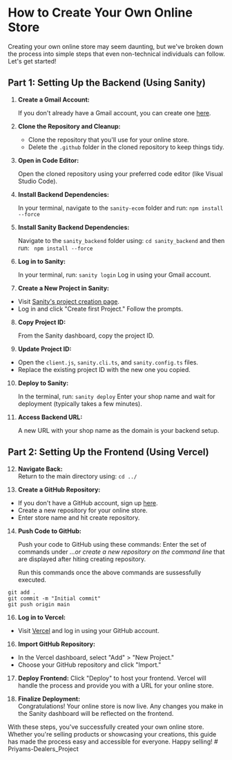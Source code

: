 # How to Create Your Own Online Store

Creating your own online store may seem daunting, but we've broken down the process into simple steps that even non-technical individuals can follow. Let's get started!

## Part 1: Setting Up the Backend (Using Sanity)

1. **Create a Gmail Account:**
   
   If you don't already have a Gmail account, you can create one [here](https://accounts.google.com/signup).

3. **Clone the Repository and Cleanup:**
   
   - Clone the repository that you'll use for your online store.
   - Delete the `.github` folder in the cloned repository to keep things tidy.

5. **Open in Code Editor:**
   
   Open the cloned repository using your preferred code editor (like Visual Studio Code).

7. **Install Backend Dependencies:**
   
   In your terminal, navigate to the `sanity-ecom` folder and run:
    ```npm install --force```
  
9.  **Install Sanity Backend Dependencies:**

    Navigate to the `sanity_backend` folder using: ```cd sanity_backend``` and then run:  ``` npm install --force```

11. **Log in to Sanity:**
    
    In your terminal, run: ```sanity login```
    Log in using your Gmail account. 

13. **Create a New Project in Sanity:**  
- Visit [Sanity's project creation page](https://www.sanity.io/manage).
- Log in and click "Create first Project." Follow the prompts.

8. **Copy Project ID:**

   From the Sanity dashboard, copy the project ID.

11. **Update Project ID:**  
- Open the `client.js`, `sanity.cli.ts`, and `sanity.config.ts` files.
- Replace the existing project ID with the new one you copied.

10. **Deploy to Sanity:**

    In the terminal, run: ``` sanity deploy ```
     Enter your shop name and wait for deployment (typically takes a few minutes).
 
12. **Access Backend URL:**

    A new URL with your shop name as the domain is your backend setup.

## Part 2: Setting Up the Frontend (Using Vercel)

12. **Navigate Back:**  
 Return to the main directory using: ``` cd ../ ```

13. **Create a GitHub Repository:**  
 - If you don't have a GitHub account, sign up [here](https://github.com/join).
 - Create a new repository for your online store.
 - Enter store name and hit create repository.

14. **Push Code to GitHub:**

     Push your code to GitHub using these commands:
     Enter the set of commands under  *…or create a new repository on the command line* that are displayed after hiting creating repository.
 
     Run this commands once the above commands are sussessfully executed.
 ```
 git add .
 git commit -m "Initial commit"
 git push origin main
 ```

    

16. **Log in to Vercel:**  
 - Visit [Vercel](https://vercel.com/login?next=%2Fdashboard) and log in using your GitHub account.

16. **Import GitHub Repository:**  
 - In the Vercel dashboard, select "Add" > "New Project."
 - Choose your GitHub repository and click "Import."

17. **Deploy Frontend:**
     Click "Deploy" to host your frontend. Vercel will handle the process and provide you with a URL for your online store.

    


19. **Finalize Deployment:**  
 Congratulations! Your online store is now live. Any changes you make in the Sanity dashboard will be reflected on the frontend.


With these steps, you've successfully created your own online store. Whether you're selling products or showcasing your creations, this guide has made the process easy and accessible for everyone. Happy selling!
#   P r i y a m s - D e a l e r s _ P r o j e c t  
 